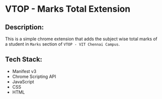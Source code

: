 # VTOP - Marks Total Extension

## Description:
This is a simple chrome extension that adds the subject wise total marks of a student in `Marks` section of `VTOP - VIT Chennai Campus`.

## Tech Stack:
+ Manifest v3 
+ Chrome Scripting API
+ JavaScript
+ CSS
+ HTML

